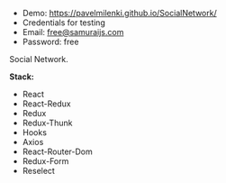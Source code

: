 
* Demo: https://pavelmilenki.github.io/SocialNetwork/
* Credentials for testing
* Email: free@samuraijs.com
* Password: free

Social Network.

**Stack:**

* React
* React-Redux
* Redux
* Redux-Thunk
* Hooks
* Axios
* React-Router-Dom
* Redux-Form
* Reselect
